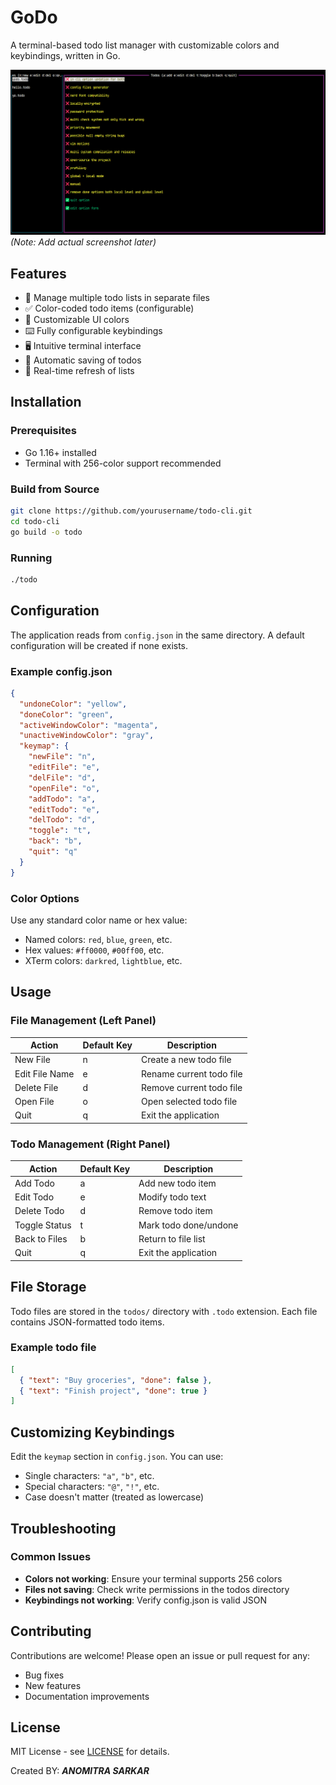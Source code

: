 # GoDo

A terminal-based todo list manager with customizable colors and keybindings, written in Go.

![Todo CLI Screenshot](screenshot.png) _(Note: Add actual screenshot later)_

## Features

- 📝 Manage multiple todo lists in separate files
- ✅ Color-coded todo items (configurable)
- 🎨 Customizable UI colors
- ⌨️ Fully configurable keybindings
- 🖥️ Intuitive terminal interface
- 💾 Automatic saving of todos
- 🔄 Real-time refresh of lists

## Installation

### Prerequisites

- Go 1.16+ installed
- Terminal with 256-color support recommended

### Build from Source

```bash
git clone https://github.com/yourusername/todo-cli.git
cd todo-cli
go build -o todo
```

### Running

```bash
./todo
```

## Configuration

The application reads from `config.json` in the same directory. A default configuration will be created if none exists.

### Example config.json

```json
{
  "undoneColor": "yellow",
  "doneColor": "green",
  "activeWindowColor": "magenta",
  "unactiveWindowColor": "gray",
  "keymap": {
    "newFile": "n",
    "editFile": "e",
    "delFile": "d",
    "openFile": "o",
    "addTodo": "a",
    "editTodo": "e",
    "delTodo": "d",
    "toggle": "t",
    "back": "b",
    "quit": "q"
  }
}
```

### Color Options

Use any standard color name or hex value:

- Named colors: `red`, `blue`, `green`, etc.
- Hex values: `#ff0000`, `#00ff00`, etc.
- XTerm colors: `darkred`, `lightblue`, etc.

## Usage

### File Management (Left Panel)

| Action         | Default Key | Description              |
| -------------- | ----------- | ------------------------ |
| New File       | n           | Create a new todo file   |
| Edit File Name | e           | Rename current todo file |
| Delete File    | d           | Remove current todo file |
| Open File      | o           | Open selected todo file  |
| Quit           | q           | Exit the application     |

### Todo Management (Right Panel)

| Action        | Default Key | Description           |
| ------------- | ----------- | --------------------- |
| Add Todo      | a           | Add new todo item     |
| Edit Todo     | e           | Modify todo text      |
| Delete Todo   | d           | Remove todo item      |
| Toggle Status | t           | Mark todo done/undone |
| Back to Files | b           | Return to file list   |
| Quit          | q           | Exit the application  |

## File Storage

Todo files are stored in the `todos/` directory with `.todo` extension. Each file contains JSON-formatted todo items.

### Example todo file

```json
[
  { "text": "Buy groceries", "done": false },
  { "text": "Finish project", "done": true }
]
```

## Customizing Keybindings

Edit the `keymap` section in `config.json`. You can use:

- Single characters: `"a"`, `"b"`, etc.
- Special characters: `"@"`, `"!"`, etc.
- Case doesn't matter (treated as lowercase)

## Troubleshooting

### Common Issues

- **Colors not working**: Ensure your terminal supports 256 colors
- **Files not saving**: Check write permissions in the todos directory
- **Keybindings not working**: Verify config.json is valid JSON

## Contributing

Contributions are welcome! Please open an issue or pull request for any:

- Bug fixes
- New features
- Documentation improvements

## License

MIT License - see [LICENSE](LICENSE) for details.

Created BY: ***ANOMITRA SARKAR***


